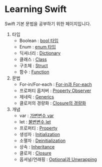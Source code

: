 # Learning Swift

Swift 기본 문법을 공부하기 위한 페이지입니다.
<br>
1. 타입
    - Boolean : [bool 타입](https://github.com/LURKS02/LearningSwift/tree/main/MyPlayground.playground/Pages/bool.xcplaygroundpage)
    - Enum : [enum 타입](https://github.com/LURKS02/LearningSwift/tree/main/MyPlayground.playground/Pages/enum.xcplaygroundpage)
    - 딕셔너리 : [Dictionary](https://github.com/LURKS02/LearningSwift/blob/main/MyPlayground.playground/Pages/dictionary.xcplaygroundpage/README.md)
    - 클래스 : [Class](https://github.com/LURKS02/LearningSwift/tree/main/MyPlayground.playground/Pages/class.xcplaygroundpage)
    - 구조체 : [Struct](https://github.com/LURKS02/LearningSwift/tree/main/MyPlayground.playground/Pages/struct.xcplaygroundpage)
    - 함수 : [Function](https://github.com/LURKS02/LearningSwift/tree/main/MyPlayground.playground/Pages/function.xcplaygroundpage)
2. 문법
    - For-in/For-each : [For-in과 For-each](https://github.com/LURKS02/LearningSwift/tree/main/MyPlayground.playground/Pages/foreach.xcplaygroundpage)
    - 프로퍼티 옵저버 : [Property Observer](https://github.com/LURKS02/LearningSwift/blob/main/MyPlayground.playground/Pages/property.xcplaygroundpage/README2.md)
    - 제네릭 : [Generics](https://github.com/LURKS02/LearningSwift/tree/main/MyPlayground.playground/Pages/Generics.xcplaygroundpage)
    - 클로저의 경량화 : [Closure의 경량화](https://github.com/LURKS02/LearningSwift/tree/main/MyPlayground.playground/Pages/Concept/Closure2)
3. 개념
    - var : [가변변수 var](https://github.com/LURKS02/LearningSwift/tree/main/MyPlayground.playground/Pages/Concept/var)
    - let : [불변변수 let](https://github.com/LURKS02/LearningSwift/tree/main/MyPlayground.playground/Pages/Concept/let)
    - 프로퍼티 : [Property](https://github.com/LURKS02/LearningSwift/tree/main/MyPlayground.playground/Pages/property.xcplaygroundpage)
    - 생성자 : [Initialization](https://github.com/LURKS02/LearningSwift/tree/main/MyPlayground.playground/Pages/Initialization.xcplaygroundpage)
    - 소멸자 : [Deinitialization](https://github.com/LURKS02/LearningSwift/tree/main/MyPlayground.playground/Pages/deinitialization.xcplaygroundpage)
    - 상속 : [Inheritance](https://github.com/LURKS02/LearningSwift/tree/main/MyPlayground.playground/Pages/interitance.xcplaygroundpage)
    - 클로저 : [Closure](https://github.com/LURKS02/LearningSwift/tree/main/MyPlayground.playground/Pages/Concept/Closure)
    - 옵셔널/언래핑 : [Optional과 Unwrapping](https://github.com/LURKS02/LearningSwift/blob/main/MyPlayground.playground/Pages/unwrapping.xcplaygroundpage/README.md)
    
